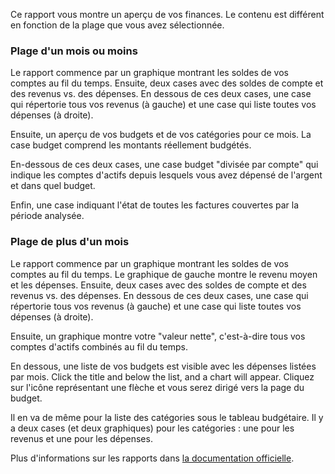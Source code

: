 Ce rapport vous montre un aperçu de vos finances. Le contenu est différent en fonction de la plage que vous avez sélectionnée.

### Plage d'un mois ou moins

Le rapport commence par un graphique montrant les soldes de vos comptes au fil du temps. Ensuite, deux cases avec des soldes de compte et des revenus vs. des dépenses. En dessous de ces deux cases, une case qui répertorie tous vos revenus (à gauche) et une case qui liste toutes vos dépenses (à droite).

Ensuite, un aperçu de vos budgets et de vos catégories pour ce mois. La case budget comprend les montants réellement budgétés.

En-dessous de ces deux cases, une case budget "divisée par compte" qui indique les comptes d'actifs depuis lesquels vous avez dépensé de l'argent et dans quel budget.

Enfin, une case indiquant l'état de toutes les factures couvertes par la période analysée.

### Plage de plus d'un mois

Le rapport commence par un graphique montrant les soldes de vos comptes au fil du temps. Le graphique de gauche montre le revenu moyen et les dépenses. Ensuite, deux cases avec des soldes de compte et des revenus vs. des dépenses. En dessous de ces deux cases, une case qui répertorie tous vos revenus (à gauche) et une case qui liste toutes vos dépenses (à droite).

Ensuite, un graphique montre votre "valeur nette", c'est-à-dire tous vos comptes d'actifs combinés au fil du temps.

En dessous, une liste de vos budgets est visible avec les dépenses listées par mois. Click the title and below the list, and a chart will appear. Cliquez sur l'icône représentant une flèche et vous serez dirigé vers la page du budget.

Il en va de même pour la liste des catégories sous le tableau budgétaire. Il y a deux cases (et deux graphiques) pour les catégories : une pour les revenus et une pour les dépenses.

Plus d'informations sur les rapports dans [la documentation officielle](https://firefly-iii.readthedocs.io/en/latest/advanced/reports.html).